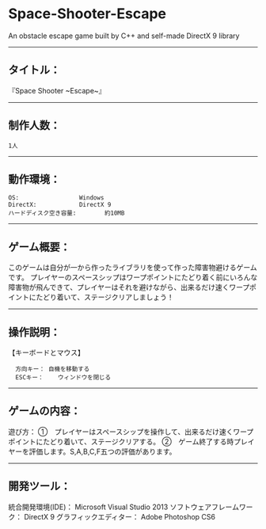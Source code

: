 # Space-Shooter-Escape
An obstacle escape game built by C++ and self-made DirectX 9 library

---------------------------------------------------------------------------------
タイトル：
---------------------------------------------------------------------------------
  『Space Shooter ~Escape~』

---------------------------------------------------------------------------------
制作人数：
---------------------------------------------------------------------------------
	1人

---------------------------------------------------------------------------------
動作環境：
---------------------------------------------------------------------------------
	OS: 				Windows
	DirectX: 			DirectX 9
	ハードディスク空き容量:		約10MB
	
---------------------------------------------------------------------------------
ゲーム概要：
---------------------------------------------------------------------------------
  このゲームは自分が一から作ったライブラリを使って作った障害物避けるゲームです。
  プレイヤーのスペースシップはワープポイントにたどり着く前にいろんな障害物が飛んできて、プレイヤーはそれを避けながら、出来るだけ速くワープポイントにたどり着いて、ステージクリアしましょう！
  
---------------------------------------------------------------------------------
操作説明：
---------------------------------------------------------------------------------
  【キーボードとマウス】

	  方向キー：	自機を移動する
	  ESCキー：	ウィンドウを閉じる

---------------------------------------------------------------------------------
ゲームの内容：
---------------------------------------------------------------------------------
  遊び方：
    ①　プレイヤーはスペースシップを操作して、出来るだけ速くワープポイントにたどり着いて、ステージクリアする。
    ②　ゲーム終了する時プレイヤーを評価します。S,A,B,C,F五つの評価があります。

---------------------------------------------------------------------------------
開発ツール：
---------------------------------------------------------------------------------
  統合開発環境(IDE)：		Microsoft Visual Studio 2013
	ソフトウェアフレームワーク：	DirectX 9
	グラフィックエディター：		Adobe Photoshop CS6
